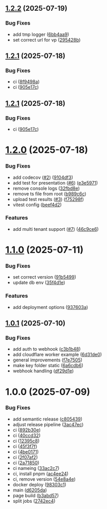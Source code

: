 ## [1.2.2](https://github.com/cre8/eudiplo/compare/v1.2.1...v1.2.2) (2025-07-19)


### Bug Fixes

* add tmp logger ([6bb4aa9](https://github.com/cre8/eudiplo/commit/6bb4aa919c7a5e47d52cbcd58e43fe36624ea384))
* set correct url for vp ([295428b](https://github.com/cre8/eudiplo/commit/295428b63a169795ac64e00a64b3bc4767173d53))

## [1.2.1](https://github.com/cre8/eudiplo/compare/v1.2.0...v1.2.1) (2025-07-18)


### Bug Fixes

* ci ([8f9498a](https://github.com/cre8/eudiplo/commit/8f9498ab1c7f62a8578f9bacf508b86ce99cecc5))
* ci ([905e17c](https://github.com/cre8/eudiplo/commit/905e17ca615f28171358a39dfca95a5519404a10))

## [1.2.1](https://github.com/cre8/eudiplo/compare/v1.2.0...v1.2.1) (2025-07-18)


### Bug Fixes

* ci ([905e17c](https://github.com/cre8/eudiplo/commit/905e17ca615f28171358a39dfca95a5519404a10))

# [1.2.0](https://github.com/cre8/eudiplo/compare/v1.1.0...v1.2.0) (2025-07-18)


### Bug Fixes

* add codecov ([#2](https://github.com/cre8/eudiplo/issues/2)) ([9104df3](https://github.com/cre8/eudiplo/commit/9104df34e55e071d1bcf7fe791909694e3203a44))
* add test for presentation ([#6](https://github.com/cre8/eudiplo/issues/6)) ([e3e5971](https://github.com/cre8/eudiplo/commit/e3e59716d89d7c7dee0070c8861fc9471cf47323))
* remove console logs ([32fbd8e](https://github.com/cre8/eudiplo/commit/32fbd8e4615fbd66cf07918d02631c5ecec3fcbb))
* remove ts file from root ([b989c6c](https://github.com/cre8/eudiplo/commit/b989c6cc04fac2a237927f6ca002d2fcd2b4750e))
* upload test results ([#3](https://github.com/cre8/eudiplo/issues/3)) ([f75298f](https://github.com/cre8/eudiplo/commit/f75298f400baf4af270ee2a7eb585c8a7deac9a2))
* vitest config ([beef4d2](https://github.com/cre8/eudiplo/commit/beef4d27339733524c4acf1a439fcd933e2c59af))


### Features

* add multi tenant support ([#7](https://github.com/cre8/eudiplo/issues/7)) ([46c9ce6](https://github.com/cre8/eudiplo/commit/46c9ce6083073422c6a1c9b42cb66190e4f90146))

# [1.1.0](https://github.com/cre8/eudiplo/compare/v1.0.1...v1.1.0) (2025-07-11)


### Bug Fixes

* set correct version ([91b5499](https://github.com/cre8/eudiplo/commit/91b5499c04c0fcdc08a0d50ae8137477556bce47))
* update db env ([35f4d1e](https://github.com/cre8/eudiplo/commit/35f4d1e70c862da38f8962252e400f324957905d))


### Features

* add deployment options ([937603a](https://github.com/cre8/eudiplo/commit/937603ad043f0d6e883e70444cdda6f69d0e77f4))

## [1.0.1](https://github.com/cre8/eudiplo/compare/v1.0.0...v1.0.1) (2025-07-10)


### Bug Fixes

* add auth to webhook ([c3b1b48](https://github.com/cre8/eudiplo/commit/c3b1b48da0ba72b112881f9b1df8a352cf7e3a3e))
* add cloudflare worker example ([6d31de0](https://github.com/cre8/eudiplo/commit/6d31de0e6de9cbe0ce09591489cdfd2696d6cc93))
* general improvements ([f7e7505](https://github.com/cre8/eudiplo/commit/f7e75055422a31b6bd46c1d9bbfeb6a063dabe8d))
* make key folder static ([6a6cdb6](https://github.com/cre8/eudiplo/commit/6a6cdb6c7295644903a60f9d15e838b5670633e3))
* webhook handling ([df29d1e](https://github.com/cre8/eudiplo/commit/df29d1e126b4418fd4eae9a78944a4e1a39b3f8b))

# 1.0.0 (2025-07-09)


### Bug Fixes

* add semantic release ([c805439](https://github.com/cre8/eudiplo/commit/c80543921eb60bab61d3336d595c04a190d21029))
* adjust release pipeline ([3ac47ec](https://github.com/cre8/eudiplo/commit/3ac47ecf33b1966a6e362e8e8648427ed3f6775b))
* ci ([892b30e](https://github.com/cre8/eudiplo/commit/892b30e9bac108ab4208a52d64894acf43532edf))
* ci ([40ccd32](https://github.com/cre8/eudiplo/commit/40ccd3270e1c96ee98c9f49db7b043c89e054711))
* ci ([12395c8](https://github.com/cre8/eudiplo/commit/12395c89dc3ad72a5a6197da53b99d6b885821ae))
* ci ([45f3f7f](https://github.com/cre8/eudiplo/commit/45f3f7fa2deaa152cd0bc4b9ce280a58c74bfb59))
* ci ([4be0171](https://github.com/cre8/eudiplo/commit/4be01718394db2c7db4b5ae06257458d2cf7ffba))
* ci ([2f07af2](https://github.com/cre8/eudiplo/commit/2f07af20685268dbf807812583d91f06986bcc9f))
* ci ([2a71850](https://github.com/cre8/eudiplo/commit/2a718501eeab5d242c139648c5883490f48849cc))
* ci nameing ([33ac2c7](https://github.com/cre8/eudiplo/commit/33ac2c7a017c1cb38829a7b01b45c219987abd51))
* ci, install pnpm ([ac4ee24](https://github.com/cre8/eudiplo/commit/ac4ee248118e595f5998e0e6946c39186f760632))
* ci, remove version ([54e8a4e](https://github.com/cre8/eudiplo/commit/54e8a4e4370884d4dc57ea50e53a40ba3af9ffca))
* docker deploy ([98303c1](https://github.com/cre8/eudiplo/commit/98303c10630c2765912f207f06b95b9f5273ded1))
* main ([d6205da](https://github.com/cre8/eudiplo/commit/d6205da5156ca707a00dca639a2a53ce60b67227))
* page build ([b3abd57](https://github.com/cre8/eudiplo/commit/b3abd577bd74215150afcaad48d4e55943f82058))
* split jobs ([2742ec4](https://github.com/cre8/eudiplo/commit/2742ec4adf41b55223c15ff7a67e40096c574c3a))
